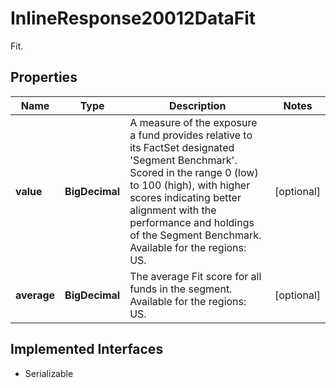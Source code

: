 

# InlineResponse20012DataFit

Fit.

## Properties

Name | Type | Description | Notes
------------ | ------------- | ------------- | -------------
**value** | **BigDecimal** | A measure of the exposure a fund provides relative to its FactSet designated &#39;Segment Benchmark&#39;. Scored in the range 0 (low) to 100 (high), with higher scores indicating better alignment with the performance and holdings of the Segment Benchmark. Available for the regions: US. |  [optional]
**average** | **BigDecimal** | The average Fit score for all funds in the segment. Available for the regions: US. |  [optional]


## Implemented Interfaces

* Serializable


